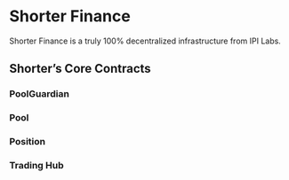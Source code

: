 # Shorter Finance

Shorter Finance is a truly 100% decentralized infrastructure from IPI Labs.


## Shorter’s Core Contracts

### PoolGuardian

### Pool

### Position

### Trading Hub